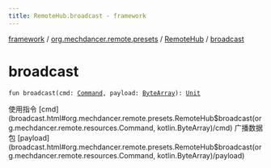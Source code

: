```yaml
---
title: RemoteHub.broadcast - framework
---
```


[framework](../../index.html) / [org.mechdancer.remote.presets](../index.html) / [RemoteHub](index.html) / [broadcast](./broadcast.html)

# broadcast

`fun broadcast(cmd: `[`Command`](../../org.mechdancer.remote.resources/-command/index.html)`, payload: `[`ByteArray`](https://kotlinlang.org/api/latest/jvm/stdlib/kotlin/-byte-array/index.html)`): `[`Unit`](https://kotlinlang.org/api/latest/jvm/stdlib/kotlin/-unit/index.html)

使用指令 [cmd](broadcast.html#org.mechdancer.remote.presets.RemoteHub$broadcast(org.mechdancer.remote.resources.Command, kotlin.ByteArray)/cmd) 广播数据包 [payload](broadcast.html#org.mechdancer.remote.presets.RemoteHub$broadcast(org.mechdancer.remote.resources.Command, kotlin.ByteArray)/payload)

